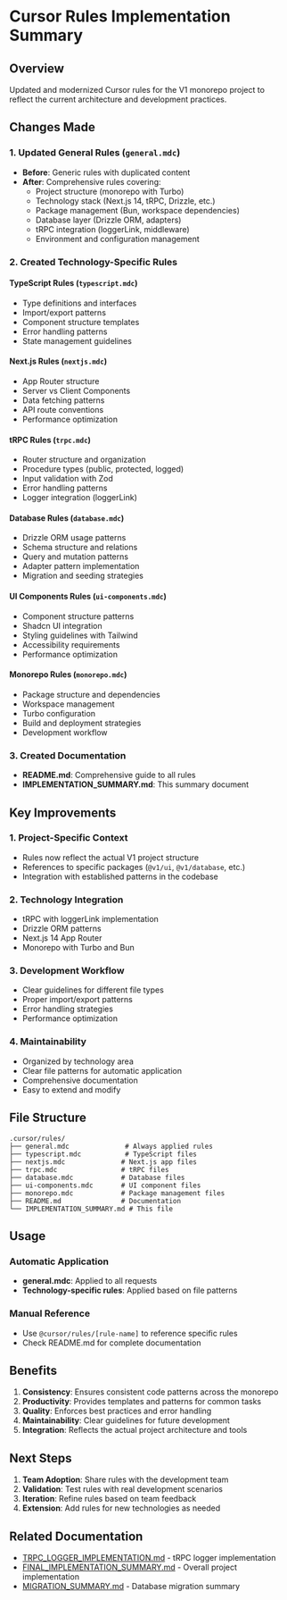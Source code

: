 # Cursor Rules Implementation Summary

## Overview
Updated and modernized Cursor rules for the V1 monorepo project to reflect the current architecture and development practices.

## Changes Made

### 1. Updated General Rules (`general.mdc`)
- **Before**: Generic rules with duplicated content
- **After**: Comprehensive rules covering:
  - Project structure (monorepo with Turbo)
  - Technology stack (Next.js 14, tRPC, Drizzle, etc.)
  - Package management (Bun, workspace dependencies)
  - Database layer (Drizzle ORM, adapters)
  - tRPC integration (loggerLink, middleware)
  - Environment and configuration management

### 2. Created Technology-Specific Rules

#### TypeScript Rules (`typescript.mdc`)
- Type definitions and interfaces
- Import/export patterns
- Component structure templates
- Error handling patterns
- State management guidelines

#### Next.js Rules (`nextjs.mdc`)
- App Router structure
- Server vs Client Components
- Data fetching patterns
- API route conventions
- Performance optimization

#### tRPC Rules (`trpc.mdc`)
- Router structure and organization
- Procedure types (public, protected, logged)
- Input validation with Zod
- Error handling patterns
- Logger integration (loggerLink)

#### Database Rules (`database.mdc`)
- Drizzle ORM usage patterns
- Schema structure and relations
- Query and mutation patterns
- Adapter pattern implementation
- Migration and seeding strategies

#### UI Components Rules (`ui-components.mdc`)
- Component structure patterns
- Shadcn UI integration
- Styling guidelines with Tailwind
- Accessibility requirements
- Performance optimization

#### Monorepo Rules (`monorepo.mdc`)
- Package structure and dependencies
- Workspace management
- Turbo configuration
- Build and deployment strategies
- Development workflow

### 3. Created Documentation
- **README.md**: Comprehensive guide to all rules
- **IMPLEMENTATION_SUMMARY.md**: This summary document

## Key Improvements

### 1. Project-Specific Context
- Rules now reflect the actual V1 project structure
- References to specific packages (`@v1/ui`, `@v1/database`, etc.)
- Integration with established patterns in the codebase

### 2. Technology Integration
- tRPC with loggerLink implementation
- Drizzle ORM patterns
- Next.js 14 App Router
- Monorepo with Turbo and Bun

### 3. Development Workflow
- Clear guidelines for different file types
- Proper import/export patterns
- Error handling strategies
- Performance optimization

### 4. Maintainability
- Organized by technology area
- Clear file patterns for automatic application
- Comprehensive documentation
- Easy to extend and modify

## File Structure
```
.cursor/rules/
├── general.mdc              # Always applied rules
├── typescript.mdc           # TypeScript files
├── nextjs.mdc              # Next.js app files
├── trpc.mdc                # tRPC files
├── database.mdc            # Database files
├── ui-components.mdc       # UI component files
├── monorepo.mdc            # Package management files
├── README.md               # Documentation
└── IMPLEMENTATION_SUMMARY.md # This file
```

## Usage

### Automatic Application
- **general.mdc**: Applied to all requests
- **Technology-specific rules**: Applied based on file patterns

### Manual Reference
- Use `@cursor/rules/[rule-name]` to reference specific rules
- Check README.md for complete documentation

## Benefits

1. **Consistency**: Ensures consistent code patterns across the monorepo
2. **Productivity**: Provides templates and patterns for common tasks
3. **Quality**: Enforces best practices and error handling
4. **Maintainability**: Clear guidelines for future development
5. **Integration**: Reflects the actual project architecture and tools

## Next Steps

1. **Team Adoption**: Share rules with the development team
2. **Validation**: Test rules with real development scenarios
3. **Iteration**: Refine rules based on team feedback
4. **Extension**: Add rules for new technologies as needed

## Related Documentation

- [TRPC_LOGGER_IMPLEMENTATION.md](mdc:apps/app/TRPC_LOGGER_IMPLEMENTATION.md) - tRPC logger implementation
- [FINAL_IMPLEMENTATION_SUMMARY.md](mdc:apps/app/FINAL_IMPLEMENTATION_SUMMARY.md) - Overall project implementation
- [MIGRATION_SUMMARY.md](mdc:apps/app/MIGRATION_SUMMARY.md) - Database migration summary
